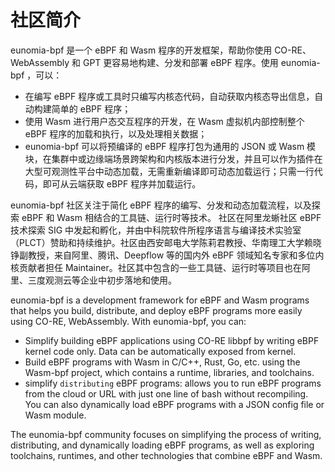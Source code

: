 # 社区简介

eunomia-bpf 是一个 eBPF 和 Wasm 程序的开发框架，帮助你使用 CO-RE、 WebAssembly 和 GPT 更容易地构建、分发和部署 eBPF 程序。使用 eunomia-bpf ，可以：

- 在编写 eBPF 程序或工具时只编写内核态代码，自动获取内核态导出信息，自动构建简单的 eBPF 程序；
- 使用 Wasm 进行用户态交互程序的开发，在 Wasm 虚拟机内部控制整个 eBPF 程序的加载和执行，以及处理相关数据；
- eunomia-bpf 可以将预编译的 eBPF 程序打包为通用的 JSON 或 Wasm 模块，在集群中或边缘端场景跨架构和内核版本进行分发，并且可以作为插件在大型可观测性平台中动态加载，无需重新编译即可动态加载运行；只需一行代码，即可从云端获取 eBPF 程序并加载运行。

eunomia-bpf 社区关注于简化 eBPF 程序的编写、分发和动态加载流程，以及探索 eBPF 和 Wasm 相结合的工具链、运行时等技术。
社区在阿里龙蜥社区 eBPF 技术探索 SIG 中发起和孵化，并由中科院软件所程序语言与编译技术实验室（PLCT）赞助和持续维护。社区由西安邮电大学陈莉君教授、华南理工大学赖晓铮副教授，来自阿里、腾讯、Deepflow 等的国内外 eBPF 领域知名专家和多位内核贡献者担任 Maintainer。社区其中包含的一些工具链、运行时等项目也在阿里、三度观测云等企业中初步落地和使用。

eunomia-bpf is a development framework for eBPF and Wasm programs that helps you build, distribute, and deploy eBPF programs more easily using CO-RE, WebAssembly. With eunomia-bpf, you can:

- Simplify building eBPF applications using CO-RE libbpf by writing eBPF kernel code only. Data can be automatically exposed from kernel.
- Build eBPF programs with Wasm in C/C++, Rust, Go, etc. using the Wasm-bpf project, which contains a runtime, libraries, and toolchains.
- simplify `distributing` eBPF programs: allows you to run eBPF programs from the cloud or URL with just one line of bash without recompiling. You can also dynamically load eBPF programs with a JSON config file or Wasm module.

The eunomia-bpf community focuses on simplifying the process of writing, distributing, and dynamically loading eBPF programs, as well as exploring toolchains, runtimes, and other technologies that combine eBPF and Wasm.
